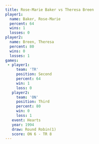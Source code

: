 ```yaml
---
title: Rose-Marie Baker vs Theresa Breen
player1:                 
  name: Baker, Rose-Marie
  percent: 64            
  wins: 1                
  losses: 0              
player2:                 
  name: Breen, Theresa   
  percent: 80            
  wins: 0                
  losses: 1              
games:
 - player1:          
     team: 'TR'      
     position: Second
     percent: 64     
     win: 1          
     loss: 0         
   player2:         
     team: 'ON'     
     position: Third
     percent: 80    
     win: 0         
     loss: 1        
   event: Hearts       
   year: 1994          
   draw: Round Robin(1)
   score: ON 6 - TR 8  
---
```

